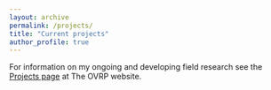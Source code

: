 ```yaml
---
layout: archive
permalink: /projects/
title: "Current projects"
author_profile: true
---
```


For information on my ongoing and developing field research see the [Projects page](https://www.omovalleyresearchproject.org/projects) at The OVRP website. 

